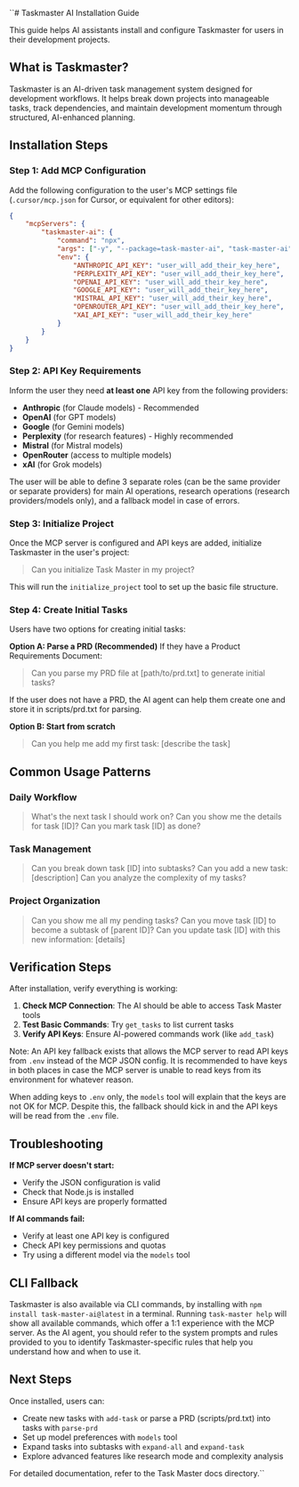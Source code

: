 ``# Taskmaster AI Installation Guide

This guide helps AI assistants install and configure Taskmaster for users in their development projects.

## What is Taskmaster?

Taskmaster is an AI-driven task management system designed for development workflows. It helps break down projects into manageable tasks, track dependencies, and maintain development momentum through structured, AI-enhanced planning.

## Installation Steps

### Step 1: Add MCP Configuration

Add the following configuration to the user's MCP settings file (`.cursor/mcp.json` for Cursor, or equivalent for other editors):

```json
{
	"mcpServers": {
		"taskmaster-ai": {
			"command": "npx",
			"args": ["-y", "--package=task-master-ai", "task-master-ai"],
			"env": {
				"ANTHROPIC_API_KEY": "user_will_add_their_key_here",
				"PERPLEXITY_API_KEY": "user_will_add_their_key_here",
				"OPENAI_API_KEY": "user_will_add_their_key_here",
				"GOOGLE_API_KEY": "user_will_add_their_key_here",
				"MISTRAL_API_KEY": "user_will_add_their_key_here",
				"OPENROUTER_API_KEY": "user_will_add_their_key_here",
				"XAI_API_KEY": "user_will_add_their_key_here"
			}
		}
	}
}
```

### Step 2: API Key Requirements

Inform the user they need **at least one** API key from the following providers:

- **Anthropic** (for Claude models) - Recommended
- **OpenAI** (for GPT models)
- **Google** (for Gemini models)
- **Perplexity** (for research features) - Highly recommended
- **Mistral** (for Mistral models)
- **OpenRouter** (access to multiple models)
- **xAI** (for Grok models)

The user will be able to define 3 separate roles (can be the same provider or separate providers) for main AI operations, research operations (research providers/models only), and a fallback model in case of errors.

### Step 3: Initialize Project

Once the MCP server is configured and API keys are added, initialize Taskmaster in the user's project:

> Can you initialize Task Master in my project?

This will run the `initialize_project` tool to set up the basic file structure.

### Step 4: Create Initial Tasks

Users have two options for creating initial tasks:

**Option A: Parse a PRD (Recommended)**
If they have a Product Requirements Document:

> Can you parse my PRD file at [path/to/prd.txt] to generate initial tasks?

If the user does not have a PRD, the AI agent can help them create one and store it in scripts/prd.txt for parsing.

**Option B: Start from scratch**

> Can you help me add my first task: [describe the task]

## Common Usage Patterns

### Daily Workflow

> What's the next task I should work on?
> Can you show me the details for task [ID]?
> Can you mark task [ID] as done?

### Task Management

> Can you break down task [ID] into subtasks?
> Can you add a new task: [description]
> Can you analyze the complexity of my tasks?

### Project Organization

> Can you show me all my pending tasks?
> Can you move task [ID] to become a subtask of [parent ID]?
> Can you update task [ID] with this new information: [details]

## Verification Steps

After installation, verify everything is working:

1. **Check MCP Connection**: The AI should be able to access Task Master tools
2. **Test Basic Commands**: Try `get_tasks` to list current tasks
3. **Verify API Keys**: Ensure AI-powered commands work (like `add_task`)

Note: An API key fallback exists that allows the MCP server to read API keys from `.env` instead of the MCP JSON config. It is recommended to have keys in both places in case the MCP server is unable to read keys from its environment for whatever reason.

When adding keys to `.env` only, the `models` tool will explain that the keys are not OK for MCP. Despite this, the fallback should kick in and the API keys will be read from the `.env` file.

## Troubleshooting

**If MCP server doesn't start:**

- Verify the JSON configuration is valid
- Check that Node.js is installed
- Ensure API keys are properly formatted

**If AI commands fail:**

- Verify at least one API key is configured
- Check API key permissions and quotas
- Try using a different model via the `models` tool

## CLI Fallback

Taskmaster is also available via CLI commands, by installing with `npm install task-master-ai@latest` in a terminal. Running `task-master help` will show all available commands, which offer a 1:1 experience with the MCP server. As the AI agent, you should refer to the system prompts and rules provided to you to identify Taskmaster-specific rules that help you understand how and when to use it.

## Next Steps

Once installed, users can:

- Create new tasks with `add-task` or parse a PRD (scripts/prd.txt) into tasks with `parse-prd`
- Set up model preferences with `models` tool
- Expand tasks into subtasks with `expand-all` and `expand-task`
- Explore advanced features like research mode and complexity analysis

For detailed documentation, refer to the Task Master docs directory.``
